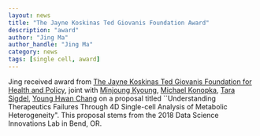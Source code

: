 ```yaml
---
layout: news
title: "The Jayne Koskinas Ted Giovanis Foundation Award"
description: "award"
author: "Jing Ma"
author_handle: "Jing Ma"
category: news
tags: [single cell, award]
---
```


Jing received award from [The Jayne Koskinas Ted Giovanis Foundation for Health and Policy](http://jktgfoundation.org/), joint with [Minjoung Kyoung](https://kyounglab.umbc.edu/), [Michael Konopka](https://www.uakron.edu/chemistry/faculty-staff/Konopka.dot), [Tara Sigdel](https://profiles.ucsf.edu/tara.sigdel), [Young Hwan Chang](https://sites.google.com/site/yhchangucb) on a proposal titled ``Understanding Therapeutics Failures Through 4D Single-cell Analysis of Metabolic Heterogeneity". This proposal stems from the 2018 Data Science Innovations Lab in Bend, OR. 


